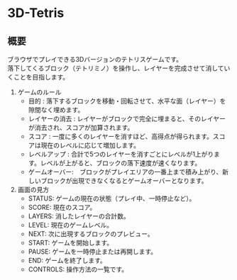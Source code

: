 # 3D-Tetris
## 概要
ブラウザでプレイできる3Dバージョンのテトリスゲームです。\
落下してくるブロック（テトリミノ）を操作し、レイヤーを完成させて消していくことを目指します。

1. ゲームのルール
   - 目的 : 落下するブロックを移動・回転させて、水平な面（レイヤー）を隙間なく埋めます。
   - レイヤーの消去 : レイヤーがブロックで完全に埋まると、そのレイヤーが消去され、スコアが加算されます。
   - スコア : 一度に多くのレイヤーを消すほど、高得点が得られます。スコアは現在のレベルに応じて増加します。
   - レベルアップ : 合計で5つのレイヤーを消すごとにレベルが1上がります。レベルが上がると、ブロックの落下速度が速くなります。
   - ゲームオーバー:　ブロックがプレイエリアの一番上まで積み上がり、新しいブロックが出現できなくなるとゲームオーバーとなります。
2. 画面の見方
   - STATUS: ゲームの現在の状態（プレイ中、一時停止など）。
   - SCORE: 現在のスコア。
   - LAYERS: 消したレイヤーの合計数。
   - LEVEL: 現在のゲームレベル。
   - NEXT: 次に出現するブロックのプレビュー。
   - START: ゲームを開始します。
   - PAUSE: ゲームを一時停止または再開します。
   - END: ゲームを終了します。
   - CONTROLS: 操作方法の一覧です。



